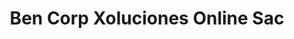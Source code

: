 ---
title: "Ben Corp Xoluciones Online Sac"
url: /santiago-de-surco/ben-corp-xoluciones-online-sac/
shop: Computer
---